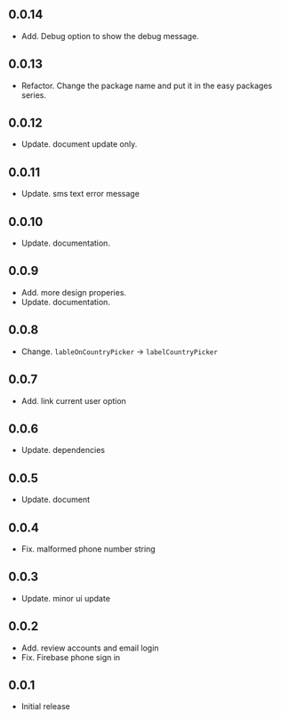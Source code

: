 ## 0.0.14
* Add. Debug option to show the debug message.

## 0.0.13
* Refactor. Change the package name and put it in the easy packages series.

## 0.0.12
* Update. document update only.

## 0.0.11
* Update. sms text error message

## 0.0.10
* Update. documentation.

## 0.0.9
* Add. more design properies.
* Update. documentation.

## 0.0.8
* Change. `lableOnCountryPicker` -> `labelCountryPicker`

## 0.0.7
* Add. link current user option

## 0.0.6
* Update. dependencies

## 0.0.5
* Update. document

## 0.0.4
* Fix. malformed phone number string

## 0.0.3
* Update. minor ui update

## 0.0.2
* Add. review accounts and email login
* Fix. Firebase phone sign in

## 0.0.1
* Initial release
